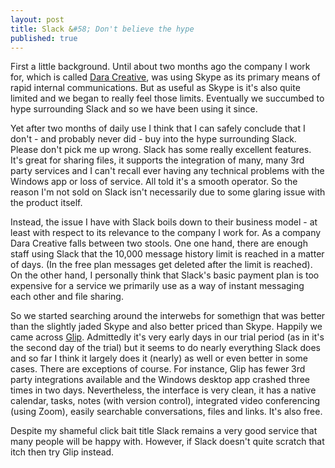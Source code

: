 ```yaml
---
layout: post
title: Slack &#58; Don't believe the hype
published: true
---
```


First a little background. Until about two months ago the company I work for, which is called <a href="http://daracreative.ie" target="_blank">Dara Creative</a>, was using Skype as its primary means of rapid internal communications. But as useful as Skype is it's also quite limited and we began to really feel those limits. Eventually we succumbed to hype surrounding Slack and so we have been using it since.

Yet after two months of daily use I think that I can safely conclude that I don't - and probably never did - buy into the hype surrounding Slack. Please don't pick me up wrong. Slack has some really excellent features. It's great for sharing files, it supports the integration of many, many 3rd party services and I can't recall ever having any technical problems with the Windows app or loss of service. All told it's a smooth operator. So the reason I'm not sold on Slack isn't necessarily due to some glaring issue with the product itself.

Instead, the issue I have with Slack boils down to their business model - at least with respect to its relevance to the company I work for. As a company Dara Creative falls between two stools. One one hand, there are enough staff using Slack that the 10,000 message history limit is reached in a matter of days. (In the free plan messages get deleted after the limit is reached). On the other hand, I personally think that Slack's basic payment plan is too expensive for a service we primarily use as a way of instant messaging each other and file sharing.

So we started searching around the interwebs for somethign that was better than the slightly jaded Skype and also better priced than Skype. Happily we came across <a href="https://glip.com/" target="_blank">Glip</a>. Admittedly it's very early days in our trial period (as in it's the second day of the trial) but it seems to do nearly everything Slack does and so far I think it largely does it (nearly) as well or even better in some cases. There are exceptions of course. For instance, Glip has fewer 3rd party integrations available and the Windows desktop app crashed three times in two days. Nevertheless, the interface is very clean, it has a native calendar, tasks, notes (with version control), integrated video conferencing (using Zoom), easily searchable conversations, files and links. It's also free.

Despite my shameful click bait title Slack remains a very good service that many people will be happy with. However, if Slack doesn't quite scratch that itch then try Glip instead.
